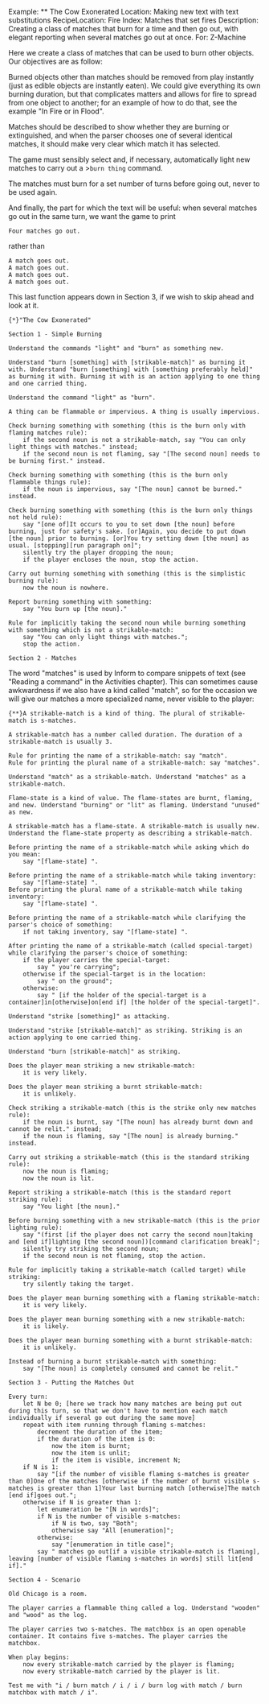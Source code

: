 Example: ** The Cow Exonerated
Location: Making new text with text substitutions
RecipeLocation: Fire
Index: Matches that set fires
Description: Creating a class of matches that burn for a time and then go out, with elegant reporting when several matches go out at once.
For: Z-Machine

  
Here we create a class of matches that can be used to burn other objects. Our objectives are as follow:

  
Burned objects other than matches should be removed from play instantly (just as edible objects are instantly eaten). We could give everything its own burning duration, but that complicates matters and allows for fire to spread from one object to another; for an example of how to do that, see the example "In Fire or in Flood".

  
Matches should be described to show whether they are burning or extinguished, and when the parser chooses one of several identical matches, it should make very clear which match it has selected.

  
The game must sensibly select and, if necessary, automatically light new matches to carry out a >``burn thing`` command.

  
The matches must burn for a set number of turns before going out, never to be used again.

  
And finally, the part for which the text will be useful: when several matches go out in the same turn, we want the game to print

  

``` inform7
Four matches go out.
```

  
rather than

  

``` inform7
A match goes out.
A match goes out.
A match goes out.
A match goes out.
```

  
This last function appears down in Section 3, if we wish to skip ahead and look at it.

  

``` inform7
{*}"The Cow Exonerated"

Section 1 - Simple Burning

Understand the commands "light" and "burn" as something new.

Understand "burn [something] with [strikable-match]" as burning it with. Understand "burn [something] with [something preferably held]" as burning it with. Burning it with is an action applying to one thing and one carried thing.

Understand the command "light" as "burn".

A thing can be flammable or impervious. A thing is usually impervious.

Check burning something with something (this is the burn only with flaming matches rule):
	if the second noun is not a strikable-match, say "You can only light things with matches." instead;
	if the second noun is not flaming, say "[The second noun] needs to be burning first." instead.

Check burning something with something (this is the burn only flammable things rule):
	if the noun is impervious, say "[The noun] cannot be burned." instead.

Check burning something with something (this is the burn only things not held rule):
	say "[one of]It occurs to you to set down [the noun] before burning, just for safety's sake. [or]Again, you decide to put down [the noun] prior to burning. [or]You try setting down [the noun] as usual. [stopping][run paragraph on]";
	silently try the player dropping the noun;
	if the player encloses the noun, stop the action.

Carry out burning something with something (this is the simplistic burning rule):
	now the noun is nowhere.

Report burning something with something:
	say "You burn up [the noun]."

Rule for implicitly taking the second noun while burning something with something which is not a strikable-match:
	say "You can only light things with matches.";
	stop the action.

Section 2 - Matches
```

  
The word "matches" is used by Inform to compare snippets of text (see "Reading a command" in the Activities chapter). This can sometimes cause awkwardness if we also have a kind called "match", so for the occasion we will give our matches a more specialized name, never visible to the player:

  

``` inform7
{**}A strikable-match is a kind of thing. The plural of strikable-match is s-matches.

A strikable-match has a number called duration. The duration of a strikable-match is usually 3.

Rule for printing the name of a strikable-match: say "match".
Rule for printing the plural name of a strikable-match: say "matches".

Understand "match" as a strikable-match. Understand "matches" as a strikable-match.

Flame-state is a kind of value. The flame-states are burnt, flaming, and new. Understand "burning" or "lit" as flaming. Understand "unused" as new.

A strikable-match has a flame-state. A strikable-match is usually new. Understand the flame-state property as describing a strikable-match.

Before printing the name of a strikable-match while asking which do you mean:
	say "[flame-state] ".

Before printing the name of a strikable-match while taking inventory:
	say "[flame-state] ".
Before printing the plural name of a strikable-match while taking inventory:
	say "[flame-state] ".

Before printing the name of a strikable-match while clarifying the parser's choice of something:
	if not taking inventory, say "[flame-state] ".

After printing the name of a strikable-match (called special-target) while clarifying the parser's choice of something:
	if the player carries the special-target:
		say " you're carrying";
	otherwise if the special-target is in the location:
		say " on the ground";
	otherwise:
		say " [if the holder of the special-target is a container]in[otherwise]on[end if] [the holder of the special-target]".

Understand "strike [something]" as attacking.

Understand "strike [strikable-match]" as striking. Striking is an action applying to one carried thing.

Understand "burn [strikable-match]" as striking.

Does the player mean striking a new strikable-match:
	it is very likely.

Does the player mean striking a burnt strikable-match:
	it is unlikely.

Check striking a strikable-match (this is the strike only new matches rule):
	if the noun is burnt, say "[The noun] has already burnt down and cannot be relit." instead;
	if the noun is flaming, say "[The noun] is already burning." instead.

Carry out striking a strikable-match (this is the standard striking rule):
	now the noun is flaming;
	now the noun is lit.

Report striking a strikable-match (this is the standard report striking rule):
	say "You light [the noun]."

Before burning something with a new strikable-match (this is the prior lighting rule):
	say "(first [if the player does not carry the second noun]taking and [end if]lighting [the second noun])[command clarification break]";
	silently try striking the second noun;
	if the second noun is not flaming, stop the action.

Rule for implicitly taking a strikable-match (called target) while striking:
	try silently taking the target.

Does the player mean burning something with a flaming strikable-match:
	it is very likely.

Does the player mean burning something with a new strikable-match:
	it is likely.

Does the player mean burning something with a burnt strikable-match:
	it is unlikely.

Instead of burning a burnt strikable-match with something:
	say "[The noun] is completely consumed and cannot be relit."

Section 3 - Putting the Matches Out

Every turn:
	let N be 0; [here we track how many matches are being put out during this turn, so that we don't have to mention each match individually if several go out during the same move]
	repeat with item running through flaming s-matches:
		decrement the duration of the item;
		if the duration of the item is 0:
			now the item is burnt;
			now the item is unlit;
			if the item is visible, increment N;
	if N is 1:
		say "[if the number of visible flaming s-matches is greater than 0]One of the matches [otherwise if the number of burnt visible s-matches is greater than 1]Your last burning match [otherwise]The match [end if]goes out.";
	otherwise if N is greater than 1:
		let enumeration be "[N in words]";
		if N is the number of visible s-matches:
			if N is two, say "Both";
			otherwise say "All [enumeration]";
		otherwise:
			say "[enumeration in title case]";
		say " matches go out[if a visible strikable-match is flaming], leaving [number of visible flaming s-matches in words] still lit[end if]."

Section 4 - Scenario

Old Chicago is a room.

The player carries a flammable thing called a log. Understand "wooden" and "wood" as the log.

The player carries two s-matches. The matchbox is an open openable container. It contains five s-matches. The player carries the matchbox.

When play begins:
	now every strikable-match carried by the player is flaming;
	now every strikable-match carried by the player is lit.

Test me with "i / burn match / i / i / burn log with match / burn matchbox with match / i".
```

